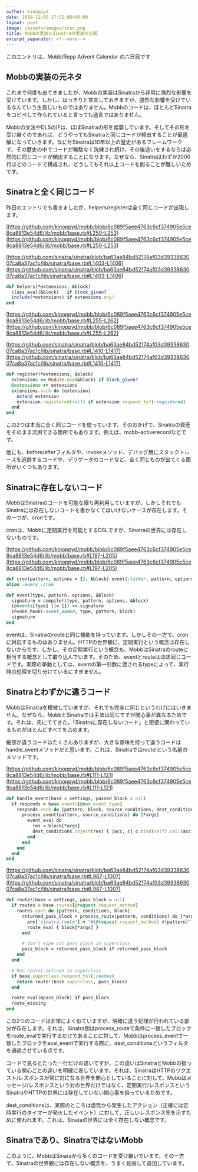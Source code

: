 ```yaml
---
author: kinoppyd
date: 2018-12-05 17:52:08+00:00
layout: post
image: /assets/images/icon.png
title: Mobbの実装とSinatraの実装の比較
excerpt_separator: <!--more-->
---
```


このエントリは、Mobb/Repp Advent Calendar の六日目です





## Mobbの実装の元ネタ


これまで何度も出てきましたが、Mobbの実装はSinatraから非常に強烈な影響を受けています。しかし、はっきりと宣言しておきますが、強烈な影響を受けているなんていう生易しいものではありません。Mobbのコードは、ほとんどSinatraをコピペして作られていると言っても過言ではありません。

Mobbの文法やDLSのIFは、ほぼSinatraの形を踏襲しています。そしてその形を受け継ぐのであれば、どうやってもSinatraと同じコードが頻出することが最適解になっていきます。なにせSinatraは10年以上の歴史があるフレームワークで、その歴史の中でコードが無駄なく洗練され続け、その後追いをするならば必然的に同じコードが頻出することになります。なぜなら、Sinatraはわずか2000行ほどのコードで構成され、どうしてもそれ以上コードを削ることが難しいためです。


## Sinatraと全く同じコード


昨日のエントリでも書きましたが、helpers/registerは全く同じコードが出現します。

[https://github.com/kinoppyd/mobb/blob/6c089f5aee4763c6cf374905e5ce8ca8813e54d6/lib/mobb/base.rb#L250-L253](https://github.com/kinoppyd/mobb/blob/6c089f5aee4763c6cf374905e5ce8ca8813e54d6/lib/mobb/base.rb#L250-L253)

[https://github.com/sinatra/sinatra/blob/ba63ae84bd52174af03d3933863007ca8a37ac1c/lib/sinatra/base.rb#L1403-L1406](https://github.com/sinatra/sinatra/blob/ba63ae84bd52174af03d3933863007ca8a37ac1c/lib/sinatra/base.rb#L1403-L1406)

```ruby
def helpers(*extensions, &block)
  class_eval(&block)   if block_given?
  include(*extensions) if extensions.any?
end
```

[https://github.com/kinoppyd/mobb/blob/6c089f5aee4763c6cf374905e5ce8ca8813e54d6/lib/mobb/base.rb#L255-L262](https://github.com/kinoppyd/mobb/blob/6c089f5aee4763c6cf374905e5ce8ca8813e54d6/lib/mobb/base.rb#L255-L262)

[https://github.com/sinatra/sinatra/blob/ba63ae84bd52174af03d3933863007ca8a37ac1c/lib/sinatra/base.rb#L1410-L1417](https://github.com/sinatra/sinatra/blob/ba63ae84bd52174af03d3933863007ca8a37ac1c/lib/sinatra/base.rb#L1410-L1417)

```ruby
def register(*extensions, &block)
  extensions << Module.new(&block) if block_given?
  @extensions += extensions
  extensions.each do |extension|
    extend extension
    extension.registered(self) if extension.respond_to?(:registered)
  end
end
```

この2つは本当に全く同じコードを使っています。そのおかげで、Sinatraの資産をそのまま流用できる箇所でもあります。例えば、mobb-activerecordなどです。

他にも、before/afterフィルタや、invokeメソッド、デバッグ用にスタックトレースを追跡するコードや、デリゲータのコードなど、全く同じものが出てくる箇所がいくつもあります。

<!--more-->

## Sinatraに存在しないコード


MobbはSinatraのコードを可能な限り再利用していますが、しかしそれでもSinatraには存在しないコードを書かなくてはいけないケースが存在します。その一つが、cronです。

cronは、Mobbに定期実行を可能とするDSLですが、Sinatraの世界には存在しないものです。

[https://github.com/kinoppyd/mobb/blob/6c089f5aee4763c6cf374905e5ce8ca8813e54d6/lib/mobb/base.rb#L197-L205](https://github.com/kinoppyd/mobb/blob/6c089f5aee4763c6cf374905e5ce8ca8813e54d6/lib/mobb/base.rb#L197-L205)

```ruby
def cron(pattern, options = {}, &block) event(:ticker, pattern, options, &block); end
alias :every :cron

def event(type, pattern, options, &block)
  signature = compile!(type, pattern, options, &block)
  (@events[type] ||= []) << signature
  invoke_hook(:event_added, type, pattern, block)
  signature
end
```

eventは、Sinatraのrouteと同じ機能を持っています。しかしその一方で、cronに対応するものはありません。HTTPの世界観に、定期実行という概念は存在しないからです。しかし、その定期実行という概念も、MobbはSinatraのrouteに相当する概念として取り込んでいます。そのため、eventとrouteはほぼ同じコードです。実際の挙動としては、eventの第一引数に渡されるtypeによって、実行時の処理を切り分けているにすぎません。


## Sinatraとわずかに違うコード


MobbはSinatraを模倣していますが、それでも完全に同じというわけにはいきません。なぜなら、MobbとSinatraでは手法は同じですが関心事が異なるためです。それは、先にでてきた。「Sinatraに存在しないコード」と密接に関わっているものがほとんどすべてを占めます。

細部が違うコードはたくさんありますが、大きな意味を持って違うコードはhandle_eventメソッドだと思います。これは、Sinatraではroute!という名前のメソッドです。

[https://github.com/kinoppyd/mobb/blob/6c089f5aee4763c6cf374905e5ce8ca8813e54d6/lib/mobb/base.rb#L111-L121](https://github.com/kinoppyd/mobb/blob/6c089f5aee4763c6cf374905e5ce8ca8813e54d6/lib/mobb/base.rb#L111-L121)

```ruby
def handle_event(base = settings, passed_block = nil)
  if responds = base.events[@env.event_type]
    responds.each do |pattern, block, source_conditions, dest_conditions|
      process_event(pattern, source_conditions) do |*args|
        event_eval do
          res = block[*args]
          dest_conditions.inject(res) { |acc, c| c.bind(self).call(acc) }
        end
      end
    end
  end
end
```

[https://github.com/sinatra/sinatra/blob/ba63ae84bd52174af03d3933863007ca8a37ac1c/lib/sinatra/base.rb#L987-L1007](https://github.com/sinatra/sinatra/blob/ba63ae84bd52174af03d3933863007ca8a37ac1c/lib/sinatra/base.rb#L987-L1007)

```ruby
def route!(base = settings, pass_block = nil)
  if routes = base.routes[@request.request_method]
    routes.each do |pattern, conditions, block|
      returned_pass_block = process_route(pattern, conditions) do |*args|
        env['sinatra.route'] = "#{@request.request_method} #{pattern}"
        route_eval { block[*args] }
      end

      # don't wipe out pass_block in superclass
      pass_block = returned_pass_block if returned_pass_block
    end
  end

  # Run routes defined in superclass.
  if base.superclass.respond_to?(:routes)
    return route!(base.superclass, pass_block)
  end

  route_eval(&pass_block) if pass_block
  route_missing
end
```

この2つのコードは非常によく似ていますが、明確に違う処理が行われている部分が存在します。それは、Sinatra側はprocess_routeで条件に一致したブロックをroute_evalで実行するだけであることに対して、Mobbはprocess_eventで一致したブロックをeval_eventで実行する際に、dest_conditionsというフィルタを通過させている点です。

コードで見るとたった一行だけの違いですが、この違いはSinatraとMobbの扱っている関心ごとの違いを明確に表しています。それは、SinatraはHTTPのリクエスト/レスポンスが常に対になる世界を関心としていることに対して、Mobbはメッセージ/レスポンスという対の世界だけではなく、定期実行/レスポンスというSinatraやHTTPの世界には存在していない関心事を扱っているためです。

dest_conditionsは、実際のところは虚無から発生したアクション（正確には定時実行のタイマーが発火したイベント）に対して、正しいレスポンス先を示すために使われます。これは、Sinataの世界には全く存在しない概念です。


## Sinatraであり、SinatraではないMobb


このように、MobbはSinaraから多くのコードを受け継いでいます。その一方で、Sinatraの世界観には存在しない概念を、うまく拡張して追加しています。

